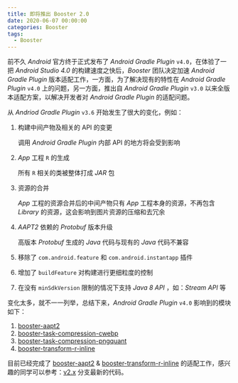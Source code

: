 ```yaml
---
title: 即将推出 Booster 2.0
date: 2020-06-07 00:00:00
categories: Booster
tags:
  - Booster
---
```


前不久 *Android* 官方终于正式发布了 *Android Gradle Plugin* `v4.0`，在体验了一把 *Android Studio 4.0* 的构建速度之快后，*Booster* 团队决定加速 *Android Gradle Plugin* 版本适配工作，一方面，为了解决现有的特性在 *Android Gradle Plugin* `v4.0` 上的问题，另一方面，推出自 *Android Gradle Plugin* `v3.0` 以来全版本适配方案，以解决开发者对 *Android Gradle Plugin* 的适配问题。

从 *Andriod Gradle Plugin* `v3.6` 开始发生了很大的变化，例如：

1. 构建中间产物及相关的 API 的变更

    调用 *Android Gradle Plugin* 内部 API 的地方将会受到影响

1. *App* 工程 `R` 的生成

    所有 `R` 相关的类被整体打成 *JAR* 包

1. 资源的合并

    *App* 工程的资源合并后的中间产物只有 *App* 工程本身的资源，不再包含 *Library* 的资源，这会影响到图片资源的压缩和去冗余

1. *AAPT2* 依赖的 *Protobuf* 版本升级

    高版本 *Protobuf* 生成的 *Java* 代码与现有的 *Java* 代码不兼容

1. 移除了 `com.android.feature` 和 `com.android.instantapp` 插件
1. 增加了 `buildFeature` 对构建进行更细粒度的控制
1. 在没有 `minSdkVersion` 限制的情况下支持 *Java 8 API* ，如：*Stream API* 等

变化太多，就不一一列举，总结下来，*Android Gradle Plugin* `v4.0` 影响到的模块如下：

1. [booster-aapt2](https://github.com/didi/booster/tree/master/booster-aapt2)
1. [booster-task-compression-cwebp](https://github.com/didi/booster/tree/master/booster-task-compression-cwebp)
1. [booster-task-compression-pngquant](https://github.com/didi/booster/tree/master/booster-task-compression-pngquant)
1. [booster-transform-r-inline](https://github.com/didi/booster/tree/master/booster-transform-r-inline)

目前已经完成了 [booster-aapt2](https://github.com/didi/booster/tree/master/booster-aapt2) & [booster-transform-r-inline](https://github.com/didi/booster/tree/master/booster-transform-r-inline) 的适配工作，感兴趣的同学可以参考：[v2.x](https://github.com/didi/booster/tree/v2.x) 分支最新的代码。
